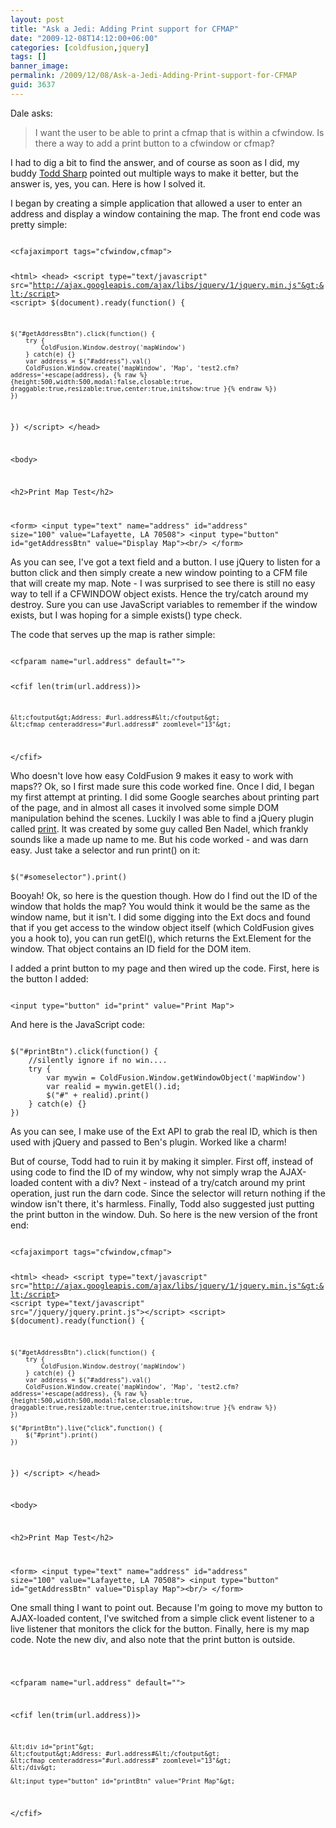 ```yaml
---
layout: post
title: "Ask a Jedi: Adding Print support for CFMAP"
date: "2009-12-08T14:12:00+06:00"
categories: [coldfusion,jquery]
tags: []
banner_image: 
permalink: /2009/12/08/Ask-a-Jedi-Adding-Print-support-for-CFMAP
guid: 3637
---
```


Dale asks:

<blockquote>
I want the user to be able to print a cfmap that is within a cfwindow.  Is there a way to add a print button to a cfwindow or cfmap?
</blockquote>

I had to dig a bit to find the answer, and of course as soon as I did, my buddy <a href="http://www.cfsilence.com">Todd Sharp</a> pointed out multiple ways to make it better, but the answer is, yes, you can. Here is how I solved it.
<!--more-->
I began by creating a simple application that allowed a user to enter an address and display a window containing the map. The front end code was pretty simple:

<code>
&lt;cfajaximport tags="cfwindow,cfmap"&gt;

&lt;html&gt;
&lt;head&gt;
&lt;script type="text/javascript" src="http://ajax.googleapis.com/ajax/libs/jquery/1/jquery.min.js"&gt;&lt;/script&gt;
&lt;script&gt;
$(document).ready(function() {

	$("#getAddressBtn").click(function() {
		try {
			ColdFusion.Window.destroy('mapWindow')
		} catch(e) {}
		var address = $("#address").val()
		ColdFusion.Window.create('mapWindow', 'Map', 'test2.cfm?address='+escape(address), {% raw %}{height:500,width:500,modal:false,closable:true, draggable:true,resizable:true,center:true,initshow:true }{% endraw %})
	})

	

})
&lt;/script&gt;
&lt;/head&gt;

&lt;body&gt;

&lt;h2&gt;Print Map Test&lt;/h2&gt;

&lt;form&gt;
&lt;input type="text" name="address" id="address" size="100" value="Lafayette, LA 70508"&gt; &lt;input type="button" id="getAddressBtn" value="Display Map"&gt;&lt;br/&gt;
&lt;/form&gt;
</code>

As you can see, I've got a text field and a button. I use jQuery to listen for a button click and then simply create a new window pointing to a CFM file that will create my map. Note - I was surprised to see there is still no easy way to tell if a CFWINDOW object exists. Hence the try/catch around my destroy. Sure you can use JavaScript variables to remember if the window exists, but I was hoping for a simple exists() type check.

The code that serves up the map is rather simple:

<code>
&lt;cfparam name="url.address" default=""&gt;

&lt;cfif len(trim(url.address))&gt;

	&lt;cfoutput&gt;Address: #url.address#&lt;/cfoutput&gt;
	&lt;cfmap centeraddress="#url.address#" zoomlevel="13"&gt;

&lt;/cfif&gt;
</code>

Who doesn't love how easy ColdFusion 9 makes it easy to work with maps?? Ok, so I first made sure this code worked fine. Once I did, I began my first attempt at printing. I did some Google searches about printing part of the page, and in almost all cases it involved some simple DOM manipulation behind the scenes. Luckily I was able to find a jQuery plugin called <a href="http://www.bennadel.com/index.cfm?dax=blog:1591.view">print</a>. It was created by some guy called Ben Nadel, which frankly sounds like a made up name to me. But his code worked - and was darn easy. Just take a selector and run print() on it:

<code>
$("#someselector").print()
</code>

Booyah! Ok, so here is the question though. How do I find out the ID of the window that holds the map? You would think it would be the same as the window name, but it isn't. I did some digging into the Ext docs and found that if you get access to the window object itself (which ColdFusion gives you a hook to), you can run getEl(), which returns the Ext.Element for the window. That object contains an ID field for the DOM item.

I added a print button to my page and then wired up the code. First, here is the button I added:

<code>
&lt;input type="button" id="print" value="Print Map"&gt;
</code>

And here is the JavaScript code:

<code>
$("#printBtn").click(function() {
	//silently ignore if no win....
	try {
		var mywin = ColdFusion.Window.getWindowObject('mapWindow')
		var realid = mywin.getEl().id;
		$("#" + realid).print()
	} catch(e) {}
})
</code>

As you can see, I make use of the Ext API to grab the real ID, which is then used with jQuery and passed to Ben's plugin. Worked like a charm!

But of course, Todd had to ruin it by making it simpler. First off, instead of using code to find the ID of my window, why not simply wrap the AJAX-loaded content with a div? Next - instead of a try/catch around my print operation, just run the darn code. Since the selector will return nothing if the window isn't there, it's harmless. Finally, Todd also suggested just putting the print button in the window. Duh. So here is the new version of the front end:

<code>
&lt;cfajaximport tags="cfwindow,cfmap"&gt;

&lt;html&gt;
&lt;head&gt;
&lt;script type="text/javascript" src="http://ajax.googleapis.com/ajax/libs/jquery/1/jquery.min.js"&gt;&lt;/script&gt;
&lt;script type="text/javascript" src="/jquery/jquery.print.js"&gt;&lt;/script&gt;
&lt;script&gt;
$(document).ready(function() {

	$("#getAddressBtn").click(function() {
		try {
			ColdFusion.Window.destroy('mapWindow')
		} catch(e) {}
		var address = $("#address").val()
		ColdFusion.Window.create('mapWindow', 'Map', 'test2.cfm?address='+escape(address), {% raw %}{height:500,width:500,modal:false,closable:true, draggable:true,resizable:true,center:true,initshow:true }{% endraw %})
	})

	$("#printBtn").live("click",function() {
		$("#print").print()
	})

})
&lt;/script&gt;
&lt;/head&gt;

&lt;body&gt;

&lt;h2&gt;Print Map Test&lt;/h2&gt;

&lt;form&gt;
&lt;input type="text" name="address" id="address" size="100" value="Lafayette, LA 70508"&gt; &lt;input type="button" id="getAddressBtn" value="Display Map"&gt;&lt;br/&gt;
&lt;/form&gt;
</code>

One small thing I want to point out. Because I'm going to move my button to AJAX-loaded content, I've switched from a simple click event listener to a live listener that monitors the click for the button. Finally, here is my map code. Note the new div, and also note that the print button is outside.

<code>

&lt;cfparam name="url.address" default=""&gt;

&lt;cfif len(trim(url.address))&gt;

	&lt;div id="print"&gt;
	&lt;cfoutput&gt;Address: #url.address#&lt;/cfoutput&gt;
	&lt;cfmap centeraddress="#url.address#" zoomlevel="13"&gt;
	&lt;/div&gt;

	&lt;input type="button" id="printBtn" value="Print Map"&gt;

&lt;/cfif&gt;
</code>